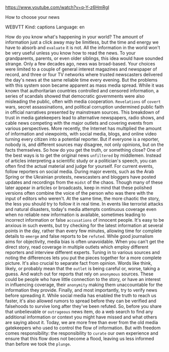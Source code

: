 https://www.youtube.com/watch?v=q-Y-z6HmRgI 

How to choose your news 

WEBVTT Kind: captions Language: en 

How do you know what's happening in your world? The amount of information just a click away may be limitless, but the time and energy we have to absorb and `evaluate` it is not. All the information in the world won't be very useful unless you know how to read the news. To your grandparents, parents, or even older siblings, this idea would have sounded strange. Only a few decades ago, news was broad-based. Your choices were limited to a couple of general interest magazines and newspaper of record, and three or four TV networks where trusted newscasters delivered the day's news at the same reliable time every evening. But the problems with this system soon became apparent as mass media spread. While it was known that authoritarian countries controlled and censored information, a series of scandals showed that democratic governments were also misleading the public, often with media cooperation. `Revelations` of `covert` wars, secret assassinations, and political corruption undermined public faith in official narratives presented by mainstream sources. This breakdown of trust in media gatekeepers lead to alternative newspapers, radio shows, and cable news competing with the major outlets and covering events from various perspectives. More recently, the Internet has multiplied the amount of information and viewpoints, with social media, blogs, and online video turning every citizen into a potential reporter. But if everyone is a reporter, nobody is, and different sources may disagree, not only opinions, but on the facts themselves. So how do you get the truth, or something close? One of the best ways is to get the original news `unfiltered` by middlemen. Instead of articles interpreting a scientific study or a politician's speech, you can often find the actual material and judge for yourself. For current events, follow reporters on social media. During major events, such as the Arab Spring or the Ukrainian protests, newscasters and bloggers have posted updates and recordings from the `midst` of the chaos. Though many of these later appear in articles or broadcasts, keep in mind that these polished versions often combine the voice of the person who was there with the input of editors who weren't. At the same time, the more chaotic the story, the less you should try to follow it in real time. In events like terrorist attacks and natural disasters, today's media attempts continuous coverage even when no reliable new information is available, sometimes leading to incorrect information or false `accusations` of innocent people. It's easy to be anxious in such events, but try checking for the latest information at several points in the day, rather than every few minutes, allowing time for complete details to `emerge` and false reports to be `refuted`. While good journalism aims for objectivity, media bias is often unavoidable. When you can't get the direct story, read coverage in multiple outlets which employ different reporters and interview different experts. Tuning in to various sources and noting the differences lets you put the pieces together for a more complete picture. It's also crucial to separate fact from opinion. Words like think, likely, or probably mean that the `outlet` is being careful or, worse, taking a guess. And watch out for reports that rely on `anonymous` sources. These could be people who have little connection to the story, or have an interest in influencing coverage, their `anonymity` making them unaccountable for the information they provide. Finally, and most importantly, try to verify news before spreading it. While social media has enabled the truth to reach us faster, it's also allowed rumors to spread before they can be verified and falsehoods to survive long after they've been refuted. So, before you share that unbelievable or `outrageous` news item, do a web search to find any additional information or context you might have missed and what others are saying about it. Today, we are more free than ever from the old media gatekeepers who used to control the flow of information. But with freedom comes responsibility: the responsibility to `curate` our own experience and ensure that this flow does not become a flood, leaving us less informed than before we took the `plunge`. 
